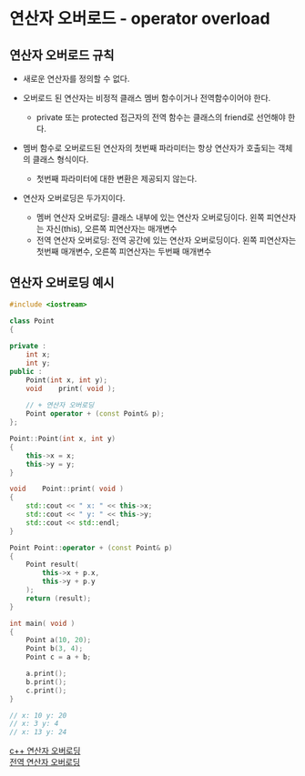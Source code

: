 # 연산자 오버로드 - operator overload

## 연산자 오버로드 규칙

- 새로운 연산자를 정의할 수 없다.
- 오버로드 된 연산자는 비정적 클래스 멤버 함수이거나 전역함수이어야 한다.
  - private 또는 protected 접근자의 전역 함수는 클래스의 friend로 선언해야 한다.
- 멤버 함수로 오버로드된 연산자의 첫번째 파라미터는 항상 연산자가 호출되는 객체의 클래스 형식이다.
  - 첫번째 파라미터에 대한 변환은 제공되지 않는다.  

- 연산자 오버로딩은 두가지이다.
   - 멤버 연산자 오버로딩: 클래스 내부에 있는 연산자 오버로딩이다. 왼쪽 피연산자는 자신(this), 오른쪽 피연산자는 매개변수
   - 전역 연산자 오버로딩: 전역 공간에 있는 연산자 오버로딩이다. 왼쪽 피연산자는 첫번째 매개변수, 오른쪽 피연산자는 두번째 매개변수

## 연산자 오버로딩 예시

```cpp
#include <iostream>

class Point
{
	
private :
	int	x;
	int	y;
public :
	Point(int x, int y);
	void	print( void );
	
	// + 연산자 오버로딩
	Point operator + (const Point& p);
};

Point::Point(int x, int y)
{
	this->x = x;
	this->y = y;
}

void	Point::print( void )
{
	std::cout << " x: " << this->x;
	std::cout << " y: " << this->y;
	std::cout << std::endl;
}

Point Point::operator + (const Point& p)
{
	Point result(
		this->x + p.x,
		this->y + p.y
	);
	return (result);
}

int	main( void )
{
	Point a(10, 20);
	Point b(3, 4);
	Point c = a + b;

	a.print();
	b.print();
	c.print();
}

// x: 10 y: 20
// x: 3 y: 4
// x: 13 y: 24

```  

[c++ 연산자 오버로딩](https://yeolco.tistory.com/119)  
[전역 연산자 오버로딩](https://m.blog.naver.com/PostView.naver?isHttpsRedirect=true&blogId=dd1587&logNo=221102620758)  

